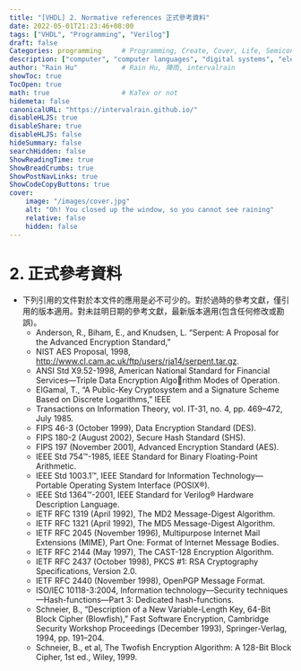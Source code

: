 ```yaml
---
title: "[VHDL] 2. Normative references 正式參考資料"
date: 2022-05-01T21:23:46+08:00
tags: ["VHDL", "Programming", "Verilog"]
draft: false
Categories: programming     # Programming, Create, Cover, Life, Semiconductor, Leetcode, Logic Design, Daily, OS, CS50, CA
description: ["computer", "computer languages", "digital systems", "electronic systems", "hardware", "hardward description languages", "hardware design", "HDL", "PLI", "programming language interface", "Verilog", "Verilog HDL", "Verilog PL"]
author: "Rain Hu"           # Rain Hu, 陣雨, intervalrain
showToc: true
TocOpen: true
math: true                  # KaTex or not
hidemeta: false
canonicalURL: "https://intervalrain.github.io/"
disableHLJS: true
disableShare: true
disableHLJS: false
hideSummary: false
searchHidden: false
ShowReadingTime: true
ShowBreadCrumbs: true
ShowPostNavLinks: true
ShowCodeCopyButtons: true
cover:
    image: "/images/cover.jpg"
    alt: "Oh! You closed up the window, so you cannot see raining"
    relative: false
    hidden: false
---
```

# 2. 正式參考資料
+ 下列引用的文件對於本文件的應用是必不可少的。對於過時的參考文獻，僅引用的版本適用。對未註明日期的參考文獻，最新版本適用(包含任何修改或勘誤)。
    + Anderson, R., Biham, E., and Knudsen, L. “Serpent: A Proposal for the Advanced Encryption Standard,”
    + NIST AES Proposal, 1998, http://www.cl.cam.ac.uk/ftp/users/rja14/serpent.tar.gz.
    + ANSI Std X9.52-1998, American National Standard for Financial Services—Triple Data Encryption Algorithm Modes of Operation.
    + ElGamal, T., “A Public-Key Cryptosystem and a Signature Scheme Based on Discrete Logarithms,” IEEE
    + Transactions on Information Theory, vol. IT-31, no. 4, pp. 469–472, July 1985.
    + FIPS 46-3 (October 1999), Data Encryption Standard (DES).
    + FIPS 180-2 (August 2002), Secure Hash Standard (SHS).
    + FIPS 197 (November 2001), Advanced Encryption Standard (AES).
    + IEEE Std 754™-1985, IEEE Standard for Binary Floating-Point Arithmetic.  
    + IEEE Std 1003.1™, IEEE Standard for Information Technology—Portable Operating System Interface (POSIX®).
    + IEEE Std 1364™-2001, IEEE Standard for Verilog® Hardware Description Language.
    + IETF RFC 1319 (April 1992), The MD2 Message-Digest Algorithm.
    + IETF RFC 1321 (April 1992), The MD5 Message-Digest Algorithm.
    + IETF RFC 2045 (November 1996), Multipurpose Internet Mail Extensions (MIME), Part One: Format of Internet Message Bodies.
    + IETF RFC 2144 (May 1997), The CAST-128 Encryption Algorithm.
    + IETF RFC 2437 (October 1998), PKCS #1: RSA Cryptography Specifications, Version 2.0.
    + IETF RFC 2440 (November 1998), OpenPGP Message Format.
    + ISO/IEC 10118-3:2004, Information technology—Security techniques—Hash-functions—Part 3: Dedicated hash-functions.
    + Schneier, B., “Description of a New Variable-Length Key, 64-Bit Block Cipher (Blowfish),” Fast Software Encryption, Cambridge Security Workshop Proceedings (December 1993), Springer-Verlag, 1994, pp. 191–204.
    + Schneier, B., et al, The Twofish Encryption Algorithm: A 128-Bit Block Cipher, 1st ed., Wiley, 1999.